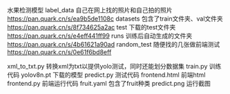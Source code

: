 水果检测模型
label_data 自己在网上找的照片和自己拍的照片 https://pan.quark.cn/s/ea9b5de1108c
datasets 包含了train文件夹、val文件夹 https://pan.quark.cn/s/8f734625a2ac
test 下载的test文件夹 https://pan.quark.cn/s/e4eff441ff99
runs 训练后自动生成的文件夹 https://pan.quark.cn/s/4b61621a90ad
random_test 随便找的几张做前端测试 https://pan.quark.cn/s/0e61f6bd8eff

xml_to_txt.py 转换xml为txt以提供yolo测试，同时还能划分数据集
train.py 训练代码
yolov8n.pt 下载的模型
predict.py 测试代码
frontend.html 前端html
frontend.py 前端运行代码
fruit.yaml 包含了fruit种类
predict.png 运行截图
